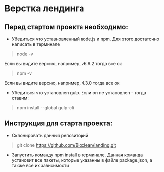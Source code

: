 # Верстка лендинга

## Перед стартом проекта необходимо:

* Убедиться что уставновленный node.js и npm. Для этого достаточно написать в терминале
> node -v

Если вы видите версию, например, v6.9.2 тогда все ок

> npm -v

Если вы видите версию, например, 4.3.0 тогда все ок

* Убедиться что установлен gulp.
Если он не установлен - тогда ставим:

> npm install --global gulp-cli

## Инструкция для старта проекта:
* Склонировать данный репозиторий
> git clone https://github.com/Bioclean/landing.git

* Запустить команду npm install в терминале. Данная команда установит все пакеты, которые указанны в файле
package.json, а также все их зависимости
